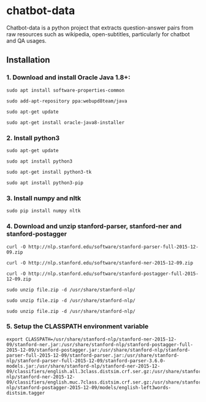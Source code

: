 # chatbot-data
Chatbot-data is a python project that extracts question-answer pairs from raw resources such as wikipedia, open-subtitles, particularly for chatbot and QA usages.

## Installation

### 1. Download and install Oracle Java 1.8+:

    sudo apt install software-properties-common

    sudo add-apt-repository ppa:webupd8team/java 

    sudo apt-get update

    sudo apt-get install oracle-java8-installer

### 2. Install python3

    sudo apt-get update

    sudo apt install python3

    sudo apt-get install python3-tk

    sudo apt install python3-pip

### 3. Install numpy and nltk

    sudo pip install numpy nltk

### 4. Download and unzip stanford-parser, stanford-ner and stanford-postagger

    curl -O http://nlp.stanford.edu/software/stanford-parser-full-2015-12-09.zip
  
    curl -O http://nlp.stanford.edu/software/stanford-ner-2015-12-09.zip
  
    curl -O http://nlp.stanford.edu/software/stanford-postagger-full-2015-12-09.zip

    sudo unzip file.zip -d /usr/share/stanford-nlp/
  
    sudo unzip file.zip -d /usr/share/stanford-nlp/
  
    sudo unzip file.zip -d /usr/share/stanford-nlp/
  
### 5. Setup the CLASSPATH environment variable
  
    export CLASSPATH=/usr/share/stanford-nlp/stanford-ner-2015-12-09/stanford-ner.jar:/usr/share/stanford-nlp/stanford-postagger-full-2015-12-09/stanford-postagger.jar:/usr/share/stanford-nlp/stanford-parser-full-2015-12-09/stanford-parser.jar:/usr/share/stanford-nlp/stanford-parser-full-2015-12-09/stanford-parser-3.6.0-models.jar:/usr/share/stanford-nlp/stanford-ner-2015-12-09/classifiers/english.all.3class.distsim.crf.ser.gz:/usr/share/stanford-nlp/stanford-ner-2015-12-09/classifiers/english.muc.7class.distsim.crf.ser.gz:/usr/share/stanford-nlp/stanford-postagger-2015-12-09/models/english-left3words-distsim.tagger
